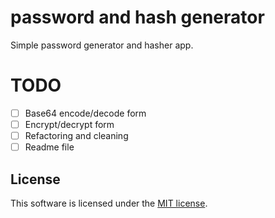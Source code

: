 # password and hash generator
Simple password generator and hasher app.

# TODO
- [ ] Base64 encode/decode form
- [ ] Encrypt/decrypt form
- [ ] Refactoring and cleaning
- [ ] Readme file

## License
This software is licensed under the [MIT license](LICENSE).
